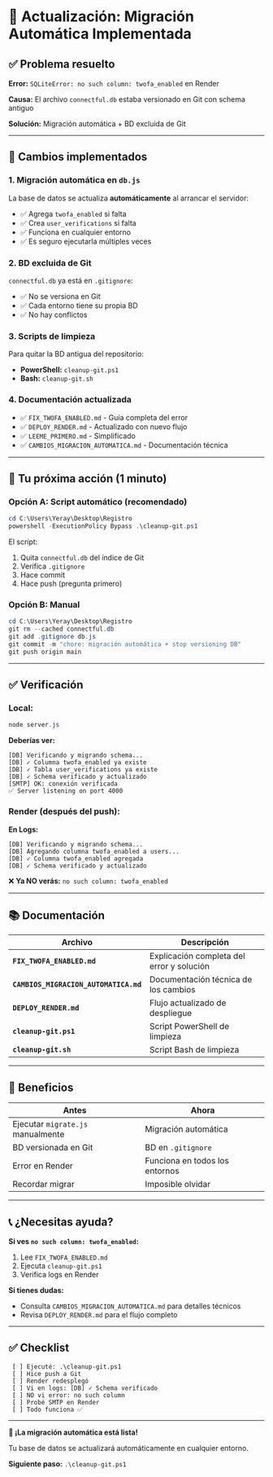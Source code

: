# 🔄 Actualización: Migración Automática Implementada

## ✅ Problema resuelto

**Error:** `SQLiteError: no such column: twofa_enabled` en Render

**Causa:** El archivo `connectful.db` estaba versionado en Git con schema antiguo

**Solución:** Migración automática + BD excluida de Git

---

## 🎉 Cambios implementados

### 1. **Migración automática en `db.js`**

La base de datos se actualiza **automáticamente** al arrancar el servidor:
- ✅ Agrega `twofa_enabled` si falta
- ✅ Crea `user_verifications` si falta
- ✅ Funciona en cualquier entorno
- ✅ Es seguro ejecutarla múltiples veces

### 2. **BD excluida de Git**

`connectful.db` ya está en `.gitignore`:
- ✅ No se versiona en Git
- ✅ Cada entorno tiene su propia BD
- ✅ No hay conflictos

### 3. **Scripts de limpieza**

Para quitar la BD antigua del repositorio:
- **PowerShell:** `cleanup-git.ps1`
- **Bash:** `cleanup-git.sh`

### 4. **Documentación actualizada**

- ✅ `FIX_TWOFA_ENABLED.md` - Guía completa del error
- ✅ `DEPLOY_RENDER.md` - Actualizado con nuevo flujo
- ✅ `LEEME_PRIMERO.md` - Simplificado
- ✅ `CAMBIOS_MIGRACION_AUTOMATICA.md` - Documentación técnica

---

## 🚀 Tu próxima acción (1 minuto)

### Opción A: Script automático (recomendado)

```powershell
cd C:\Users\Yeray\Desktop\Registro
powershell -ExecutionPolicy Bypass .\cleanup-git.ps1
```

El script:
1. Quita `connectful.db` del índice de Git
2. Verifica `.gitignore`
3. Hace commit
4. Hace push (pregunta primero)

### Opción B: Manual

```powershell
cd C:\Users\Yeray\Desktop\Registro
git rm --cached connectful.db
git add .gitignore db.js
git commit -m "chore: migración automática + stop versioning DB"
git push origin main
```

---

## ✅ Verificación

### Local:

```powershell
node server.js
```

**Deberías ver:**
```
[DB] Verificando y migrando schema...
[DB] ✓ Columna twofa_enabled ya existe
[DB] ✓ Tabla user_verifications ya existe
[DB] ✓ Schema verificado y actualizado
[SMTP] OK: conexión verificada
✅ Server listening on port 4000
```

### Render (después del push):

**En Logs:**
```
[DB] Verificando y migrando schema...
[DB] Agregando columna twofa_enabled a users...
[DB] ✓ Columna twofa_enabled agregada
[DB] ✓ Schema verificado y actualizado
```

❌ **Ya NO verás:** `no such column: twofa_enabled`

---

## 📚 Documentación

| Archivo | Descripción |
|---------|-------------|
| **`FIX_TWOFA_ENABLED.md`** | Explicación completa del error y solución |
| **`CAMBIOS_MIGRACION_AUTOMATICA.md`** | Documentación técnica de los cambios |
| **`DEPLOY_RENDER.md`** | Flujo actualizado de despliegue |
| **`cleanup-git.ps1`** | Script PowerShell de limpieza |
| **`cleanup-git.sh`** | Script Bash de limpieza |

---

## 🎯 Beneficios

| Antes | Ahora |
|-------|-------|
| Ejecutar `migrate.js` manualmente | Migración automática |
| BD versionada en Git | BD en `.gitignore` |
| Error en Render | Funciona en todos los entornos |
| Recordar migrar | Imposible olvidar |

---

## 📞 ¿Necesitas ayuda?

**Si ves `no such column: twofa_enabled`:**
1. Lee `FIX_TWOFA_ENABLED.md`
2. Ejecuta `cleanup-git.ps1`
3. Verifica logs en Render

**Si tienes dudas:**
- Consulta `CAMBIOS_MIGRACION_AUTOMATICA.md` para detalles técnicos
- Revisa `DEPLOY_RENDER.md` para el flujo completo

---

## ✅ Checklist

```
 [ ] Ejecuté: .\cleanup-git.ps1
 [ ] Hice push a Git
 [ ] Render redesplegó
 [ ] Vi en logs: [DB] ✓ Schema verificado
 [ ] NO vi error: no such column
 [ ] Probé SMTP en Render
 [ ] Todo funciona ✅
```

---

**🎉 ¡La migración automática está lista!**

Tu base de datos se actualizará automáticamente en cualquier entorno.

**Siguiente paso:** `.\cleanup-git.ps1`

